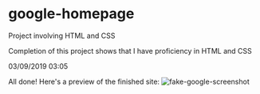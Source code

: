 # google-homepage
Project involving HTML and CSS

Completion of this project shows that I have proficiency in HTML and CSS

03/09/2019 03:05

All done! Here's a preview of the finished site:
![fake-google-screenshot](https://user-images.githubusercontent.com/48981108/55779703-241b8400-5a74-11e9-81c3-d14a596c7927.png)
